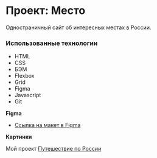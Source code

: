 # Проект: Место
Одностраничный сайт об интересных местах в России.

### Использованные технологии
* HTML
* CSS
* БЭМ
* Flexbox
* Grid
* Figma
* Javascript
* Git

**Figma**

* [Ссылка на макет в Figma](https://www.figma.com/file/2cn9N9jSkmxD84oJik7xL7/JavaScript.-Sprint-4?node-id=0%3A1)

**Картинки**

Мой проект [Путешествие по России](https://artemkhudiakov.github.io/mesto/)

